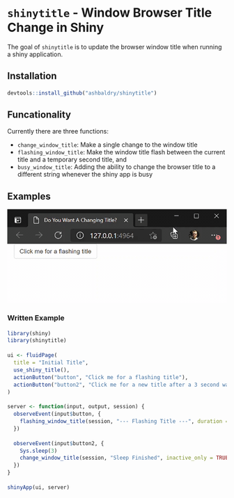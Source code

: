 # `shinytitle` - Window Browser Title Change in Shiny

The goal of `shinytitle` is to update the browser window title when running a shiny application.

## Installation

```r
devtools::install_github("ashbaldry/shinytitle")
```

## Funcationality

Currently there are three functions:

- `change_window_title`: Make a single change to the window title
- `flashing_window_title`: Make the window title flash between the current title and a temporary second title, and
- `busy_window_title`: Adding the ability to change the browser title to a different string whenever the shiny app is busy

## Examples

![Flashing Title Example](inst/readme/shinytitle.gif)

### Written Example

```r
library(shiny)
library(shinytitle)
  
ui <- fluidPage(
  title = "Initial Title",
  use_shiny_title(),
  actionButton("button", "Click me for a flashing title"),
  actionButton("button2", "Click me for a new title after a 3 second wait")
)
  
server <- function(input, output, session) {
  observeEvent(input$button, {
    flashing_window_title(session, "--- Flashing Title ---", duration = 10000)
  })
    
  observeEvent(input$button2, {
    Sys.sleep(3)
    change_window_title(session, "Sleep Finished", inactive_only = TRUE)
  })
}
  
shinyApp(ui, server)
```
